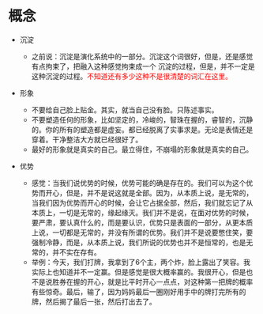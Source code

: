 # 概念



- 沉淀
  - 之前说：沉淀是演化系统中的一部分。沉淀这个词很好，但是，还是感觉有点拘束了，把融入这种感觉拘束成一个 沉淀的过程，但是，并不一定是这种沉淀的过程。<span style="color:red;">不知道还有多少这种不是很清楚的词汇在这里。</span>

- 形象
  - 不要给自己脸上贴金。其实，就当自己没有脸。只陈述事实。
  - 不要塑造任何的形象，比如坚定的，冷峻的，智珠在握的，睿智的，沉静的。你的所有的塑造都是虚妄。都已经脱离了实事求是。无论是表情还是穿着。干净整洁大方就已经很好了。
  - 最好的形象就是真实的自己。最立得住，不崩塌的形象就是真实的自己。


- 优势
  - 感觉：当我们说优势的时候，优势可能的确是存在的。我们可以为这个优势而开心，但是，并不是说这就是全部。因为，从本质上说，是无常的，当我们因为优势而开心的时候，会让它占据全部，然后，我们就忘记了从本质上，一切是无常的，缘起缘灭。我们并不是说，在面对优势的时候，要严肃，要认真什么的，而是要认识，优势只是表面的一部分，从更本质上说，一切都是无常的，并没有所谓的优势。我们并不是说要憋住笑，要强制冷静，而是，从本质上说，我们所说的优势也并不是恒常的，也是无常的，并不实在存有。
  - 举例：今天，我们打牌，我拿到了6个主，两个炸，脸上露出了笑容。我实际上也知道并不一定赢。但是感觉是很大概率赢的。我很开心，但是也不是说胜券在握的开心，就是比平时开心一点点，对这种第一把牌的概率有些惊奇。最后，输了，因为妈妈最后一圈刚好用手中的牌打完所有的牌，然后揭了最后一张，然后打出去了。

